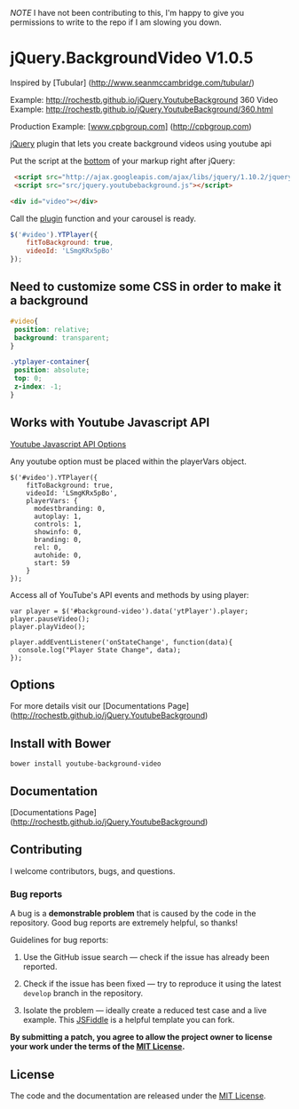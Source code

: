 *NOTE* I have not been contributing to this, I'm happy to give you permissions to write to the repo if I am slowing you down.



# jQuery.BackgroundVideo V1.0.5
Inspired by [Tubular] (http://www.seanmccambridge.com/tubular/)

Example: http://rochestb.github.io/jQuery.YoutubeBackground
360 Video Example: http://rochestb.github.io/jQuery.YoutubeBackground/360.html

Production Example: [www.cpbgroup.com] (http://cpbgroup.com)

[jQuery](http://jquery.com/) plugin that lets you create background videos using youtube api


Put the script at the [bottom](https://developer.yahoo.com/performance/rules.html#js_bottom) of your markup right after jQuery:

```html
 <script src="http://ajax.googleapis.com/ajax/libs/jquery/1.10.2/jquery.min.js"></script>
 <script src="src/jquery.youtubebackground.js"></script>
```

```html
<div id="video"></div>
```

Call the [plugin](http://learn.jquery.com/plugins/) function and your carousel is ready.

```javascript
$('#video').YTPlayer({
    fitToBackground: true,
    videoId: 'LSmgKRx5pBo'
});
```

## Need to customize some CSS in order to make it a background
```css
#video{
 position: relative;
 background: transparent;
}

.ytplayer-container{
 position: absolute;
 top: 0;
 z-index: -1;
}
```

## Works with Youtube Javascript API

[Youtube Javascript API Options](https://developers.google.com/youtube/js_api_reference)

Any youtube option must be placed within the playerVars object.
```
$('#video').YTPlayer({
    fitToBackground: true,
    videoId: 'LSmgKRx5pBo',
    playerVars: {
      modestbranding: 0,
      autoplay: 1,
      controls: 1,
      showinfo: 0,
      branding: 0,
      rel: 0,
      autohide: 0,
      start: 59
    }
});
```

Access all of YouTube's API events and methods by using player:
```
var player = $('#background-video').data('ytPlayer').player;
player.pauseVideo();
player.playVideo();

player.addEventListener('onStateChange', function(data){
  console.log("Player State Change", data);
});

```

## Options
For more details visit our [Documentations Page] (http://rochestb.github.io/jQuery.YoutubeBackground)


## Install with Bower

```
bower install youtube-background-video
```
## Documentation

[Documentations Page] (http://rochestb.github.io/jQuery.YoutubeBackground)

## Contributing

I welcome contributors, bugs, and questions.

### Bug reports

A bug is a **demonstrable problem** that is caused by the code in the repository. Good bug reports are extremely helpful, so thanks!

Guidelines for bug reports:

  1. Use the GitHub issue search — check if the issue has already been reported.

  2. Check if the issue has been fixed — try to reproduce it using the latest `develop` branch in the repository.

  3. Isolate the problem — ideally create a reduced test case and a live example. This [JSFiddle](http://jsfiddle.net/u3FTZ/) is a helpful template you can fork.


**By submitting a patch, you agree to allow the project owner to
license your work under the terms of the [MIT License](LICENSE).**

## License

The code and the documentation are released under the [MIT License](LICENSE).
